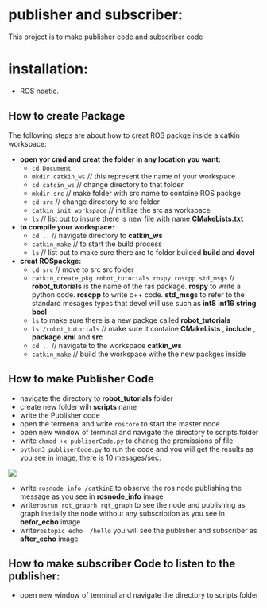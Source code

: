  # publisher and subscriber:
  This project is to make publisher code and subscriber code 
  
  # installation: 
  * ROS noetic.
  
 
 
 ## How to create Package
 The following steps are about how to creat ROS packge inside a catkin workspace:
 * **open yor cmd and creat the folder in any location you want:**
  	 * ` cd Document `
  	 * ` mkdir catkin_ws ` // this represent the name of your workspace
  	 * ` cd catcin_ws ` // change directory to that folder
  	 * ` mkdir src ` // make folder with src name to containe ROS packge
  	 * ` cd src ` // change directory to src folder 
  	 * ` catkin_init_workspace ` // initilize the src as workspace 
  	 * ` ls ` // list out to insure there is new file with name **CMakeLists.txt**
 * **to compile your workspace:**
 	* ` cd .. `  //  navigate directory to **catkin_ws**
 	* ` catkin_make ` // to start the build process 
 	* ` ls ` // list out to make sure there are to folder builded **build** and **devel**
 * **creat ROSpackge:**
 	* ` cd src ` // move to src src folder 
 	* ` catkin_create_pkg robot_tutorials rospy roscpp std_msgs ` // **robot_tutorials** is the name of the ras package.  **rospy** to write a python code. **roscpp** to write c++ code. **std_msgs** to refer to the standard mesages types that devel will use such as **int8** **int16** **string** **bool**
 	*  ` ls ` to make sure there is a new packge called **robot_tutorials**
 	* ` ls /robot_tutorials ` // make sure it containe **CMakeLists** , **include** , **package.xml** and **src**
 	*  ` cd .. ` // navigate to the workspace **catkin_ws**
 	* ` catkin_make ` // build the workspace withe the new packges inside 
 ## How to make Publisher Code
 * navigate the directory to **robot_tutorials** folder 
 * create new folder wih **scripts** name
 * write the Publisher code
 * open the termenal and write `roscore` to start the master node
 * open new window of terminal and navigate the directory to scripts folder 
 * write `chmod +x publiserCode.py`  to chaneg the premissions of file 
 * `python3 publiserCode.py` to run the code and you will get the results as you see in image, there is 10 mesages/sec:
 
 ![](Publisher_and_subscriber/publiserCodeResults.png)
 
 
 
 
 
 
 
 
 
 * write `rosnode info /catkinE` to observe the ros node publishing the message as you see in **rosnode_info** image
 * write`rosrun rqt_graprh rqt_graph` to see the node and publishing as graph inetially the node without any subscription  as you see in **befor_echo** image
 *  write`rostopic echo  /hello` you will see the publisher and subscriber as **after_echo** image 
  ## How to make subscriber Code to listen to the publisher:
  
   * open new window of terminal and navigate the directory to scripts folder
   
  

  
  
 	
  	 
  

